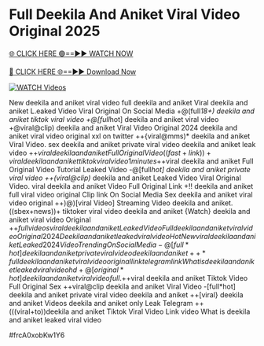 # Full Deekila And Aniket Viral Video Original 2025


[🌐 CLICK HERE 🟢==►► WATCH NOW](https://gitload.pages.dev/)

[🔴 CLICK HERE 🌐==►► Download Now](https://gitload.pages.dev/)

[![WATCH Videos](https://i.imgur.com/dJHk4Zq.gif)](https://gitload.pages.dev/)




























New deekila and aniket viral video full deekila and aniket Viral deekila and aniket L.eaked Video Viral Original On Social Media +@(full*18+) deekila and aniket tiktok viral video +@[full*hot] deekila and aniket viral video +@viral@clip) deekila and aniket Viral Video Original 2024
deekila and aniket viral video original xxl on twitter
++{viral@mms)* deekila and aniket Viral Video. sex deekila and aniket private viral video deekila and aniket leak video +$+viral deekila and aniket Full Original Video
((fast+link))+viral deekila and aniket tiktok viral video 1 minutes
+$+viral deekila and aniket Full Original Video Tutorial Leaked Video -@[full*hot] deekila and aniket private viral video
++(viral@clip)* deekila and aniket Leaked Video Viral Original Video.
viral deekila and aniket Video Full Original Link
+!! deekila and aniket full viral video original Clip link On Social Media
Sex deekila and aniket viral video original
++)@)[viral Video] Streaming Video deekila and aniket.
((sbex+news))+ tiktoker viral video deekila and aniket
{Watch} deekila and aniket viral video Original +$+full videos viral deekila and aniket Leaked Video
Full deekila and aniket viral video Original 2024
Deekila and aniket leaked viral video
{Hot New viral} deekila and aniket Leaked 2024 Video Trending On Social Media
-@[full*hot] deekila and aniket private viral video deekila and aniket
++*full deekila and aniket viral video original link telegram link
What is deekila and aniket leaked viral video hd
+@[original*hot] deekila and aniket viral video full. +$+viral deekila and aniket Tiktok Video Full Original Sex ++viral@clip deekila and aniket Viral Video -[full*hot] deekila and aniket private viral video deekila and aniket
++[viral} deekila and aniket Videos deekila and aniket only Leak Telegram
++(((viral+to))deekila and aniket Tiktok Viral Video Link video What is deekila and aniket leaked viral video


#frcA0xobKw1Y6
